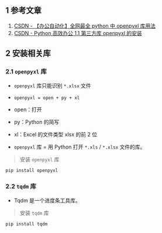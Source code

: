 ## 1 参考文章

1. [CSDN - 【办公自动化】全网最全 python 中 openpyxl 库用法](https://blog.csdn.net/m0_70214054/article/details/125570707)
2. [CSDN - Python 高效办公 1.1 第三方库 openpyxl 的安装](https://blog.csdn.net/weixin_63986098/article/details/124001914)



## 2 安装相关库

### 2.1 `openpyxl` 库

- `openpyxl` 库只能识别 `*.xlsx` 文件

- `openpyxl = open + py + xl`
- open：打开
- py：Python 的简写
- xl：Excel 的文件类型 xlsx 的前 2 位
- `openpyxl` 库 = 用 Python 打开 `*.xls` / `*.xlsx` 文件的库。

> 安装 `openpyxl` 库

```sh
pip install openpyxl
```



### 2.2 `tqdm` 库

- Tqdm 是一个进度条工具库。

> 安装 `tqdm` 库

```sh
pip install tqdm
```

